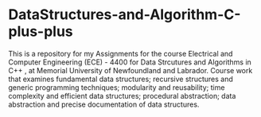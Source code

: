 # DataStructures-and-Algorithm-C-plus-plus
This is a repository for my Assignments for the course Electrical and Computer Engineering (ECE) - 4400 for Data Strcutures and Algorithms in C++ , at Memorial University of Newfoundland and Labrador.
Course work that examines fundamental data structures; recursive structures and generic programming techniques; modularity and reusability; time complexity and efficient data structures; procedural abstraction; data abstraction and precise documentation of data structures.

